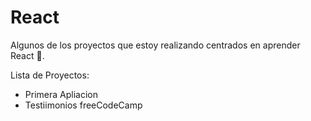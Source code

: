 # React
Algunos de los proyectos que estoy realizando centrados en aprender React 💙.

Lista de Proyectos:
+ Primera Apliacion
+ Testiimonios freeCodeCamp
